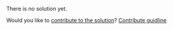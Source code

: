 
There is no solution yet.

Would you like to [contribute to the solution](https://github.com/BFEdev/BFE.dev-solutions/blob/main/quiz/Promise-prototype-finally_en.md)? [Contribute guidline](https://github.com/BFEdev/BFE.dev-solutions#how-to-contribute)
